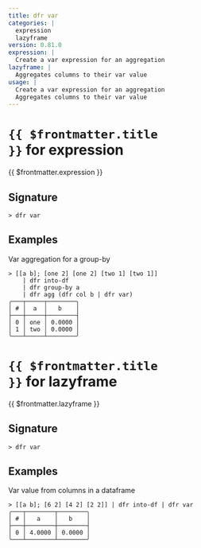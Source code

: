 ```yaml
---
title: dfr var
categories: |
  expression
  lazyframe
version: 0.81.0
expression: |
  Create a var expression for an aggregation
lazyframe: |
  Aggregates columns to their var value
usage: |
  Create a var expression for an aggregation
  Aggregates columns to their var value
---
```


# <code>{{ $frontmatter.title }}</code> for expression

<div class='command-title'>{{ $frontmatter.expression }}</div>

## Signature

```> dfr var ```

## Examples

Var aggregation for a group-by
```shell
> [[a b]; [one 2] [one 2] [two 1] [two 1]]
    | dfr into-df
    | dfr group-by a
    | dfr agg (dfr col b | dfr var)
╭───┬─────┬────────╮
│ # │  a  │   b    │
├───┼─────┼────────┤
│ 0 │ one │ 0.0000 │
│ 1 │ two │ 0.0000 │
╰───┴─────┴────────╯

```

# <code>{{ $frontmatter.title }}</code> for lazyframe

<div class='command-title'>{{ $frontmatter.lazyframe }}</div>

## Signature

```> dfr var ```

## Examples

Var value from columns in a dataframe
```shell
> [[a b]; [6 2] [4 2] [2 2]] | dfr into-df | dfr var
╭───┬────────┬────────╮
│ # │   a    │   b    │
├───┼────────┼────────┤
│ 0 │ 4.0000 │ 0.0000 │
╰───┴────────┴────────╯

```
